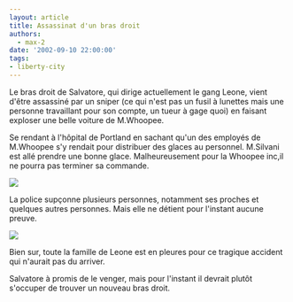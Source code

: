 ```yaml
---
layout: article
title: Assassinat d'un bras droit
authors:
  - max-2
date: '2002-09-10 22:00:00'
tags:
- liberty-city
---
```


Le bras droit de Salvatore, qui dirige actuellement le gang Leone, vient d'être assassiné par un sniper (ce qui n'est pas un fusil à lunettes mais une personne travaillant pour son compte, un tueur à gage quoi) en faisant exploser une belle voiture de M.Whoopee.

Se rendant à l'hôpital de Portland en sachant qu'un des employés de M.Whoopee s'y rendait pour distribuer des glaces au personnel. M.Silvani est allé prendre une bonne glace. Malheureusement pour la Whoopee inc,il ne pourra pas terminer sa commande.

![](http://www.ifrance.com/testsiteessai/avantmort.jpg)

La police supçonne plusieurs personnes, notamment ses proches et quelques autres personnes. Mais elle ne détient pour l'instant aucune preuve.

![](http://www.ifrance.com/testsiteessai/soufflemort.jpg)

Bien sur, toute la famille de Leone est en pleures pour ce tragique accident qui n'aurait pas du arriver.

Salvatore à promis de le venger, mais pour l'instant il devrait plutôt s'occuper de trouver un nouveau bras droit.
